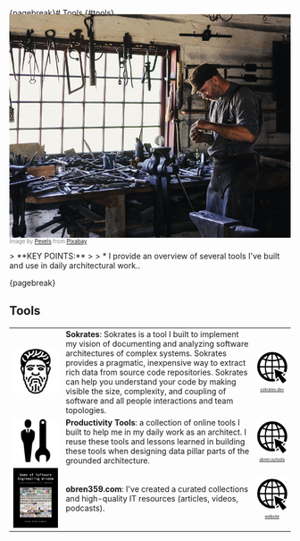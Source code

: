 {pagebreak}# Tools {#tools}

<img style="margin-top: -20px; width: 100%; height: 400px; object-fit: cover"
src="assets/images/arch/adult-gfd09399f9_1920.jpg">
<div style="font-size: 70%; margin-top: -16px; color: grey; margin-bottom: 12px">
Image by <a href="https://pixabay.com/users/pexels-2286921/?utm_source=link-attribution&amp;utm_medium=referral&amp;utm_campaign=image&amp;utm_content=1866533">Pexels</a> from <a href="https://pixabay.com//?utm_source=link-attribution&amp;utm_medium=referral&amp;utm_campaign=image&amp;utm_content=1866533">Pixabay</a>
</div>
> **KEY POINTS:**
>
> * I provide an overview of several tools I've built and use in daily architectural work..

{pagebreak}
## Tools

<table>
<tr class="icon-container">
<td style="width: 80px">
<img src="assets/images/books/sokrates.png" class="book">
</td>
<td>
<b>Sokrates</b>: Sokrates is a tool I built to implement my vision of documenting and analyzing software architectures of complex systems.
Sokrates provides a pragmatic, inexpensive way to extract rich data from source code repositories.
Sokrates can help you understand your code by making visible the size, complexity, and coupling of software and all people interactions and team topologies.
</td>
<td style="font-size: 50%; line-height: 12px; text-align: center">
<div>
<a target="_blank" href="https://sokrates.dev">
<img src="assets/icons/web.png" class="icon"><div>sokrates.dev</div>
</a>
</div>
</td>
</tr>
<tr>
<td class="icon-container">
<img src="assets/images/books/productivity_tools.png" class="book">
</td>
<td>
<b>Productivity Tools</b>: a collection of online tools I built to help me in my daily work as an architect. I reuse these tools and lessons learned in building these tools when designing data pillar parts of the grounded architecture.
</td>
<td style="font-size: 50%; line-height: 12px; text-align: center">
<div>
<a target="_blank" href="https://obren.io/tools">
<img src="assets/icons/web.png" class="icon"><div>obren.io/tools</div>
</a>
</div>
</td>
</tr>
<tr>
<td class="icon-container">
<img src="assets/images/arch/obren359.jpeg" class="book">
</td>
<td>
<b>obren359.com</b>: I've created a curated collections and high-quality IT resources (articles, videos, podcasts).
</td>
<td style="font-size: 50%; line-height: 12px; text-align: center">
<div>
<a target="_blank" href="https://www.obren359.com/">
<img src="assets/icons/web.png" class="icon"><div>website</div>
</a>
</div>
</td>
</tr>
</table>



